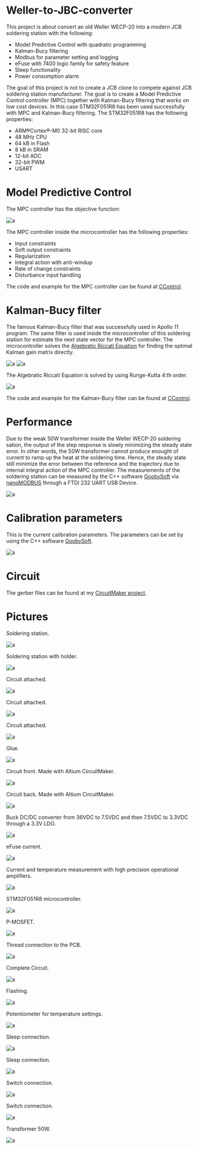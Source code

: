 # Weller-to-JBC-converter

This project is about convert an old Weller WECP-20 into a modern JCB soldering station with the following: 

* Model Predictive Control with quadratic programming
* Kalman-Bucy filtering
* Modbus for parameter setting and logging
* eFuse with 7400 logic family for safety feature
* Sleep functionality
* Power consumption alarm 

The goal of this project is not to create a JCB clone to compete against JCB soldering station manufacturer. The goal is to create
a Model Predictive Control controller (MPC) together with Kalman-Bucy filtering that works on low cost devices. In this case STM32F051R8 has been used successfully with MPC and Kalman-Bucy filtering. The STM32F051R8 has the following properties:

* ARM®Cortex®-M0 32-bit RISC core
* 48 MHz CPU
* 64 kB in Flash
* 8 kB in SRAM
* 12-bit ADC
* 32-bit PWM
* USART

# Model Predictive Control

The MPC controller has the objective function:

![a](https://github.com/DanielMartensson/Weller-to-JBC-converter/blob/main/Pictures/Objective%20function.png?raw=true)

The MPC controller inside the microcontroller has the following properties:

* Input constraints
* Soft output constraints
* Regularization
* Integral action with anti-windup
* Rate of change constraints
* Disturbance input handling

The code and example for the MPC controller can be found at [CControl](https://github.com/DanielMartensson/CControl).

# Kalman-Bucy filter

The famous Kalman-Bucy filter that was successfully used in Apollo 11 program. The same filter is used inside the microcontroller of this soldering station for estimate the next state vector for the MPC controller. The microcontroller solves the [Algebratic Riccati Equation](https://en.wikipedia.org/wiki/Algebraic_Riccati_equation) for finding the optimal Kalman gain matrix directly.

![a](https://github.com/DanielMartensson/Weller-to-JBC-converter/blob/main/Pictures/DARE.png?raw=true)
![a](https://github.com/DanielMartensson/Weller-to-JBC-converter/blob/main/Pictures/LQR.png?raw=true)

The Algebratic Riccati Equation is solved by using Runge-Kutta 4:th order.

![a](https://github.com/DanielMartensson/Weller-to-JBC-converter/blob/main/Pictures/RK4.png?raw=true)

The code and example for the Kalman-Bucy filter can be found at [CControl](https://github.com/DanielMartensson/CControl).

# Performance

Due to the weak 50W transformer inside the Weller WECP-20 soldering sation, the output of the step response is slowly minimizing the steady state error. In other words, the 50W transformer cannot produce enought of current to ramp up the heat at the soldering time. Hence, the steady state still minimize the error between the reference and the trajectory due to internal integral action of the MPC controller. The measurements of the soldering station can be measured by the C++ software [GoobySoft](https://github.com/DanielMartensson/GoobySoft) via [nanoMODBUS](https://github.com/debevv/nanoMODBUS) through a FTDI 232 UART USB Device.

![a](https://github.com/DanielMartensson/Weller-to-JBC-converter/blob/main/Pictures/Feedback%20control%20MPC.png?raw=true)

# Calibration parameters

This is the current calibration parameters. The parameters can be set by using the C++ software [GoobySoft](https://github.com/DanielMartensson/GoobySoft).

![a](https://github.com/DanielMartensson/Weller-to-JBC-converter/blob/main/Pictures/Calibration%20&%20settings.png?raw=true)

# Circuit

The gerber files can be found at my [CircuitMaker project](https://workspace.circuitmaker.com/Projects/Details/DanielMrtensson/Weller-to-JBC-converter).

# Pictures

Soldering station.

![a](https://github.com/DanielMartensson/Weller-to-JBC-converter/blob/main/Pictures/Weller%20WECP-20.jpg?raw=true)

Soldering station with holder.

![a](https://github.com/DanielMartensson/Weller-to-JBC-converter/blob/main/Pictures/Soldering%20station.jpg?raw=true)

Circuit attached.

![a](https://github.com/DanielMartensson/Weller-to-JBC-converter/blob/main/Pictures/Circuit%20attached%201.jpg?raw=true)

Circuit attached.

![a](https://github.com/DanielMartensson/Weller-to-JBC-converter/blob/main/Pictures/Circuit%20attached%202.jpg?raw=true)

Circuit attached.

![a](https://github.com/DanielMartensson/Weller-to-JBC-converter/blob/main/Pictures/Attachment.jpg?raw=true)

Glue.

![a](https://github.com/DanielMartensson/Weller-to-JBC-converter/blob/main/Pictures/Glue.jpg?raw=true)

Circuit front. Made with Altium CircuitMaker.

![a](https://github.com/DanielMartensson/Weller-to-JBC-converter/blob/main/Pictures/Circuit%20front.png?raw=true)

Circuit back. Made with Altium CircuitMaker.

![a](https://github.com/DanielMartensson/Weller-to-JBC-converter/blob/main/Pictures/Circuit%20back.png?raw=true)

Buck DC/DC converter from 36VDC to 7.5VDC and then 7.5VDC to 3.3VDC through a 3.3V LDO.

![a](https://github.com/DanielMartensson/Weller-to-JBC-converter/blob/main/Pictures/Buck%20converter.jpg?raw=true)

eFuse current.

![a](https://github.com/DanielMartensson/Weller-to-JBC-converter/blob/main/Pictures/Current%20limit.jpg?raw=true)

Current and temperature measurement with high precision operational amplifiers.

![a](https://github.com/DanielMartensson/Weller-to-JBC-converter/blob/main/Pictures/Measurement.jpg?raw=true)

STM32F051R8 microcontroller.

![a](https://github.com/DanielMartensson/Weller-to-JBC-converter/blob/main/Pictures/Microcontroller.jpg?raw=true)

P-MOSFET.

![a](https://github.com/DanielMartensson/Weller-to-JBC-converter/blob/main/Pictures/P-MOS.jpg?raw=true)

Thread connection to the PCB.

![a](https://github.com/DanielMartensson/Weller-to-JBC-converter/blob/main/Pictures/Thread.jpg?raw=true)

Complete Circuit.

![a](https://github.com/DanielMartensson/Weller-to-JBC-converter/blob/main/Pictures/Complete.jpg?raw=true)

Flashing.

![a](https://github.com/DanielMartensson/Weller-to-JBC-converter/blob/main/Pictures/Flashing.jpg?raw=true)

Potentiometer for temperature settings.

![a](https://github.com/DanielMartensson/Weller-to-JBC-converter/blob/main/Pictures/Potentiometer.jpg?raw=true)

Sleep connection.

![a](https://github.com/DanielMartensson/Weller-to-JBC-converter/blob/main/Pictures/Sleep%20connection%201.jpg?raw=true)

Sleep connection.

![a](https://github.com/DanielMartensson/Weller-to-JBC-converter/blob/main/Pictures/Sleep%20connection%202.jpg?raw=true)

Switch connection.

![a](https://github.com/DanielMartensson/Weller-to-JBC-converter/blob/main/Pictures/Switch%20connection%201.jpg?raw=true)

Switch connection.

![a](https://github.com/DanielMartensson/Weller-to-JBC-converter/blob/main/Pictures/Switch%20connection%202.jpg?raw=true)

Transformer 50W.

![a](https://github.com/DanielMartensson/Weller-to-JBC-converter/blob/main/Pictures/Transformator.jpg?raw=true)



